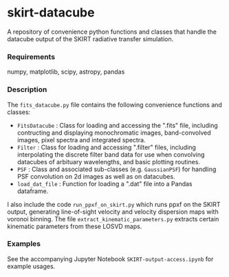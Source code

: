 # skirt-datacube
A repository of convenience python functions and classes that handle the datacube output of the SKIRT radiative transfer simulation.

### Requirements
numpy, matplotlib, scipy, astropy, pandas

### Description
The `fits_datacube.py` file contains the following convenience functions and classes:

- `FitsDatacube` : Class for loading and accessing the ".fits" file, including contructing and displaying monochromatic images, band-convolved images, pixel spectra and integrated spectra.
- `Filter` : Class for loading and accessing ".filter" files, including interpolating the discrete filter band data for use when convolving datacubes of arbituary wavelengths, and basic plotting routines.
- `PSF` : Class and associated sub-classes (e.g. `GaussianPSF`) for handling PSF convolution on 2d images as well as on datacubes. 
- `load_dat_file` : Function for loading a ".dat" file into a Pandas dataframe. 

I also include the code `run_ppxf_on_skirt.py` which runs ppxf on the SKIRT output, generating line-of-sight velocity and velocity dispersion maps with voronoi binning. The file `extract_kinematic_parameters.py` extracts certain kinematic parameters from these LOSVD maps.

### Examples
See the accompanying Jupyter Notebook `SKIRT-output-access.ipynb` for example usages.
